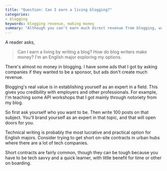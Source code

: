 ```yaml
---
title: "Question: Can I earn a living blogging?" 
categories:
- blogging
keywords: blogging revenue, making money
summary: "Although you can't earn much direct revenue from blogging, writing a professional blog can be brand you as an expert in a specific field. This can open doors for you professionally."
---
```


A reader asks,

>Can I earn a living by writing a blog? How do blog writers make money? I'm an English major exploring my options.

There's almost no money in blogging. I have some ads that I got by asking companies if they wanted to be a sponsor, but ads don't create much revenue. 

Blogging's real value is in establishing yourself as an expert in a field. This gives you credibility with employers and other professionals. For example, I'm teaching some API workshops that I got mainly through notoriety from my blog. 

So first ask yourself who you want to be. Then write 100 posts on that subject. You'll brand yourself as an expert in that topic, and that will open doors for you.

Technical writing is probably the most lucrative and practical option for English majors. Consider trying to get short on-site contracts in urban hubs where there are a lot of tech companies. 

Short contracts are fairly common, though they can be tough because you have to be tech savvy and a quick learner, with little benefit for time or other on boarding.